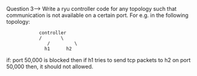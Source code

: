 Question 3-->
Write a ryu controller code for any topology such that communication is not available on a certain port. For e.g. in the following topology:
	
				controller
				/    	\
			       /    	 \
			      h1  	  h2

if: port 50,000 is blocked then if h1 tries to send tcp packets to h2 on port 50,000 then, it should not allowed.
